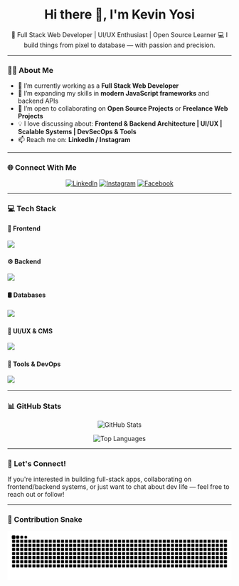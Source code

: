 <h1 align="center">Hi there 👋, I'm Kevin Yosi</h1>

<p align="center">
  🚀 Full Stack Web Developer | UI/UX Enthusiast | Open Source Learner  
  💻 I build things from pixel to database — with passion and precision.
</p>

---

### 🙋‍♂️ About Me

- 🔭 I’m currently working as a **Full Stack Web Developer**
- 🌱 I’m expanding my skills in **modern JavaScript frameworks** and backend APIs
- 🤝 I’m open to collaborating on **Open Source Projects** or **Freelance Web Projects**
- 💡 I love discussing about: **Frontend & Backend Architecture | UI/UX | Scalable Systems | DevSecOps & Tools**
- 📫 Reach me on: **LinkedIn / Instagram**

---

### 🌐 Connect With Me

<p align="center">
  <a href="https://linkedin.com/in/kevinyosi"><img src="https://skillicons.dev/icons?i=linkedin" alt="LinkedIn" /></a>
  <a href="https://instagram.com/kvnyosi"><img src="https://skillicons.dev/icons?i=instagram" alt="Instagram" /></a>
  <a href="https://facebook.com/kvnyosi"><img src="https://skillicons.dev/icons?i=facebook" alt="Facebook" /></a>
</p>

---

### 💻 Tech Stack

#### 🚀 Frontend
<p align="left">
  <img src="https://skillicons.dev/icons?i=html,css,less,tailwind,js,ts,react,next,vue,nuxt" />
</p>

#### ⚙️ Backend
<p align="left">
  <img src="https://skillicons.dev/icons?i=nodejs,express,php,laravel" />
</p>

#### 🛢️ Databases
<p align="left">
  <img src="https://skillicons.dev/icons?i=mysql,mongodb,sqlite" />
</p>

#### 🎨 UI/UX & CMS
<p align="left">
  <img src="https://skillicons.dev/icons?i=figma,wordpress" />
</p>

#### 🧰 Tools & DevOps
<p align="left">
  <img src="https://skillicons.dev/icons?i=postman,jenkins,notion,canva" />
</p>

---

### 📊 GitHub Stats

<p align="center">
  <img src="https://github-readme-stats.vercel.app/api?username=kevinyosi&show_icons=true&theme=tokyonight" alt="GitHub Stats"/>
</p>

<p align="center">
  <img src="https://github-readme-stats.vercel.app/api/top-langs/?username=kevinyosi&layout=compact&theme=tokyonight" alt="Top Languages"/>
</p>

---

### 💬 Let's Connect!

If you're interested in building full-stack apps, collaborating on frontend/backend systems, or just want to chat about dev life — feel free to reach out or follow!

---

### 🐍 Contribution Snake

<p align="center">
  <img src="https://raw.githubusercontent.com/kevinyosi/kevinyosi/output/snake.svg" alt="Snake animation"/>
</p>
